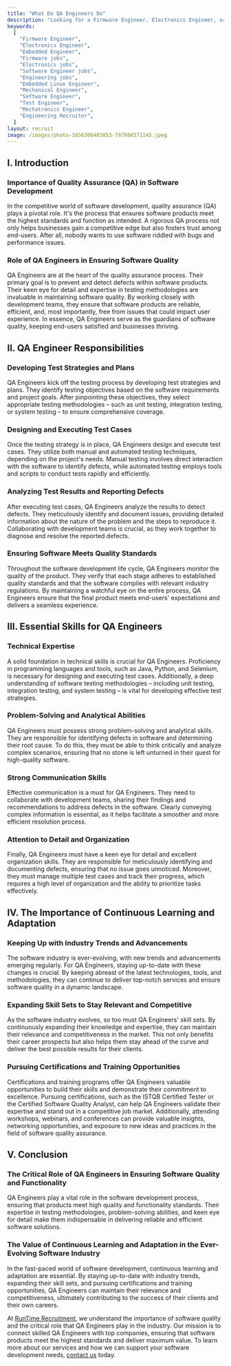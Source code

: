 ```yaml
---
title: "What Do QA Engineers Do"
description: "Looking for a Firmware Engineer, Electronics Engineer, or Embedded Engineer?  We can help you find the best engineers for your business fast!. "
keywords:
  [
    "Firmware Engineer",
    "Electronics Engineer",
    "Embedded Engineer",
    "Firmware jobs",
    "Electronics jobs",
    "Software Engineer jobs",
    "Engineering jobs",
    "Embedded Linux Engineer",
    "Mechanical Engineer",
    "Software Engineer",
    "Test Engineer",
    "Mechatronics Engineer",
    "Engineering Recruiter",
  ]
layout: recruit
image: /images/photo-1656306403853-79780d371145.jpeg
---
```


## I. Introduction

### Importance of Quality Assurance (QA) in Software Development

In the competitive world of software development, quality assurance (QA) plays a pivotal role. It's the process that ensures software products meet the highest standards and function as intended. A rigorous QA process not only helps businesses gain a competitive edge but also fosters trust among end-users. After all, nobody wants to use software riddled with bugs and performance issues.

### Role of QA Engineers in Ensuring Software Quality

QA Engineers are at the heart of the quality assurance process. Their primary goal is to prevent and detect defects within software products. Their keen eye for detail and expertise in testing methodologies are invaluable in maintaining software quality. By working closely with development teams, they ensure that software products are reliable, efficient, and, most importantly, free from issues that could impact user experience. In essence, QA Engineers serve as the guardians of software quality, keeping end-users satisfied and businesses thriving.

## II. QA Engineer Responsibilities

### Developing Test Strategies and Plans

QA Engineers kick off the testing process by developing test strategies and plans. They identify testing objectives based on the software requirements and project goals. After pinpointing these objectives, they select appropriate testing methodologies – such as unit testing, integration testing, or system testing – to ensure comprehensive coverage.

### Designing and Executing Test Cases

Once the testing strategy is in place, QA Engineers design and execute test cases. They utilize both manual and automated testing techniques, depending on the project's needs. Manual testing involves direct interaction with the software to identify defects, while automated testing employs tools and scripts to conduct tests rapidly and efficiently.

### Analyzing Test Results and Reporting Defects

After executing test cases, QA Engineers analyze the results to detect defects. They meticulously identify and document issues, providing detailed information about the nature of the problem and the steps to reproduce it. Collaborating with development teams is crucial, as they work together to diagnose and resolve the reported defects.

### Ensuring Software Meets Quality Standards

Throughout the software development life cycle, QA Engineers monitor the quality of the product. They verify that each stage adheres to established quality standards and that the software complies with relevant industry regulations. By maintaining a watchful eye on the entire process, QA Engineers ensure that the final product meets end-users' expectations and delivers a seamless experience.

## III. Essential Skills for QA Engineers

### Technical Expertise

A solid foundation in technical skills is crucial for QA Engineers. Proficiency in programming languages and tools, such as Java, Python, and Selenium, is necessary for designing and executing test cases. Additionally, a deep understanding of software testing methodologies – including unit testing, integration testing, and system testing – is vital for developing effective test strategies.

### Problem-Solving and Analytical Abilities

QA Engineers must possess strong problem-solving and analytical skills. They are responsible for identifying defects in software and determining their root cause. To do this, they must be able to think critically and analyze complex scenarios, ensuring that no stone is left unturned in their quest for high-quality software.

### Strong Communication Skills

Effective communication is a must for QA Engineers. They need to collaborate with development teams, sharing their findings and recommendations to address defects in the software. Clearly conveying complex information is essential, as it helps facilitate a smoother and more efficient resolution process.

### Attention to Detail and Organization

Finally, QA Engineers must have a keen eye for detail and excellent organization skills. They are responsible for meticulously identifying and documenting defects, ensuring that no issue goes unnoticed. Moreover, they must manage multiple test cases and track their progress, which requires a high level of organization and the ability to prioritize tasks effectively.

## IV. The Importance of Continuous Learning and Adaptation

### Keeping Up with Industry Trends and Advancements

The software industry is ever-evolving, with new trends and advancements emerging regularly. For QA Engineers, staying up-to-date with these changes is crucial. By keeping abreast of the latest technologies, tools, and methodologies, they can continue to deliver top-notch services and ensure software quality in a dynamic landscape.

### Expanding Skill Sets to Stay Relevant and Competitive

As the software industry evolves, so too must QA Engineers' skill sets. By continuously expanding their knowledge and expertise, they can maintain their relevance and competitiveness in the market. This not only benefits their career prospects but also helps them stay ahead of the curve and deliver the best possible results for their clients.

### Pursuing Certifications and Training Opportunities

Certifications and training programs offer QA Engineers valuable opportunities to build their skills and demonstrate their commitment to excellence. Pursuing certifications, such as the ISTQB Certified Tester or the Certified Software Quality Analyst, can help QA Engineers validate their expertise and stand out in a competitive job market. Additionally, attending workshops, webinars, and conferences can provide valuable insights, networking opportunities, and exposure to new ideas and practices in the field of software quality assurance.

## V. Conclusion

### The Critical Role of QA Engineers in Ensuring Software Quality and Functionality

QA Engineers play a vital role in the software development process, ensuring that products meet high quality and functionality standards. Their expertise in testing methodologies, problem-solving abilities, and keen eye for detail make them indispensable in delivering reliable and efficient software solutions.

### The Value of Continuous Learning and Adaptation in the Ever-Evolving Software Industry

In the fast-paced world of software development, continuous learning and adaptation are essential. By staying up-to-date with industry trends, expanding their skill sets, and pursuing certifications and training opportunities, QA Engineers can maintain their relevance and competitiveness, ultimately contributing to the success of their clients and their own careers.

At [RunTime Recruitment](https://runtimerec.com/), we understand the importance of software quality and the critical role that QA Engineers play in the industry. Our mission is to connect skilled QA Engineers with top companies, ensuring that software products meet the highest standards and deliver maximum value. To learn more about our services and how we can support your software development needs, [contact us](https://runtimerec.com/contact) today.
